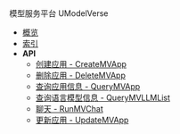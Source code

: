 <div class="sidebar_title ">模型服务平台 UModelVerse</div>


- [概览](api/uai-modelverse-api/README.md)
- [索引](api/uai-modelverse-api/index.md)
- **API**
    - [创建应用 - CreateMVApp](api/uai-modelverse-api/create_mv_app)
    - [删除应用 - DeleteMVApp](api/uai-modelverse-api/delete_mv_app)
    - [查询应用信息 - QueryMVApp](api/uai-modelverse-api/query_mv_app)
    - [查询语言模型信息 - QueryMVLLMList](api/uai-modelverse-api/query_mvllm_list)
    - [聊天 - RunMVChat](api/uai-modelverse-api/run_mv_chat)
    - [更新应用 - UpdateMVApp](api/uai-modelverse-api/update_mv_app)

